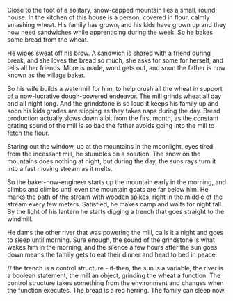 
Close to the foot of a solitary, snow-capped mountain lies a small, round house. In the kitchen of this house is a person, covered in flour, calmly smashing wheat. His family has grown, and his kids have grown up and they now need sandwiches while apprenticing during the week. So he bakes some bread from the wheat.

He wipes sweat off his brow. A sandwich is shared with a friend during break, and she loves the bread so much, she asks for some for herself, and tells all her friends. More is made, word gets out, and soon the father is now known as the village baker.

So his wife builds a watermill for him, to help crush all the wheat in support of a now-lucrative dough-powered endeavor. The mill grinds wheat all day and all night long. And the grindstone is so loud it keeps his family up and soon his kids grades are slipping as they takes naps during the day. Bread production actually slows down a bit from the first month, as the constant grating sound of the mill is so bad the father avoids going into the mill to fetch the flour.

Staring out the window, up at the mountains in the moonlight, eyes tired from the incessant mill, he stumbles on a solution. The snow on the mountains does nothing at night, but during the day, the suns rays turn it into a fast moving stream as it melts.

So the baker-now-engineer starts up the mountain early in the morning, and climbs and climbs until even the mountain goats are far below him. He marks the path of the stream with wooden spikes, right in the middle of the stream every few meters. Satisfied, he makes camp and waits for night fall. By the light of his lantern he starts digging a trench that goes straight to the windmill.

He dams the other river that was powering the mill, calls it a night and goes to sleep until morning. Sure enough, the sound of the grindstone is what wakes him in the morning, and the silence a few hours after the sun goes down means the family gets to eat their dinner and head to bed in peace.

// the trench is a control structure - if-then, the sun is a variable, the river is a boolean statement, the mill an object, grinding the wheat a function. The control structure takes something from the environment and changes when the function executes. The bread is a red herring. The family can sleep now.
